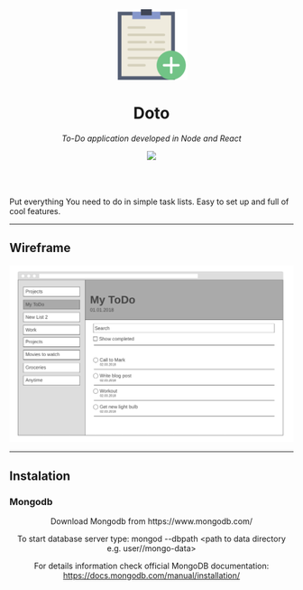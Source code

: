 <div align="center">
  <a href="https://github.com/ValkyreaSky/doto">
    <img src="https://raw.githubusercontent.com/ValkyreaSky/doto/master/docs/logo.png" width="125px">
  </a>
  <br>
  <h1>Doto</h1>
  <p>
    <em>To-Do application developed in Node and React</em>
  </p>
  <p>
    <a href="https://github.com/ValkyreaSky/doto">
      <img src="https://img.shields.io/badge/work-in%20progress-blue.svg" /> 
    </a>
  </p>
  <br>
  <br>
</div>

Put everything You need to do in simple task lists. Easy to set up and full of cool features.

---

## Wireframe

<div align="center">
  <a href="https://github.com/ValkyreaSky/doto">
    <img src="https://raw.githubusercontent.com/ValkyreaSky/doto/master/docs/wireframe.png" width="900px">
  </a>
</div>

---
## Instalation

### Mongodb
<div align="center">
  Download Mongodb from https://www.mongodb.com/
  <br />
  
  To start database server type:
  mongod --dbpath <path to data directory e.g. user/<Your-Name>/mongo-data>
  
  For details information check official MongoDB documentation: https://docs.mongodb.com/manual/installation/
</div>
